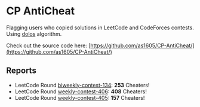 # CP AntiCheat
Flagging users who copied solutions in LeetCode and CodeForces contests. Using [dolos](https://dolos.ugent.be/) algorithm.

Check out the source code here: [https://github.com/as1605/CP-AntiCheat/](https://github.com/as1605/CP-AntiCheat/)

## Reports
- LeetCode Round [biweekly-contest-134](leetcode/biweekly-contest-134): **253** Cheaters!
- LeetCode Round [weekly-contest-406](leetcode/weekly-contest-406): **408** Cheaters!
- LeetCode Round [weekly-contest-405](leetcode/weekly-contest-405): **157** Cheaters!